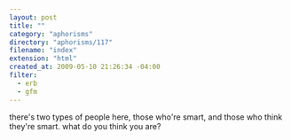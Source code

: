 ```yaml
---
layout: post
title: ""
category: "aphorisms"
directory: "aphorisms/117"
filename: "index"
extension: "html"
created_at: 2009-05-10 21:26:34 -04:00
filter:
  - erb
  - gfm
---
```


there's two types of people here, those who're smart, and those who think they're smart. what do you think you are?
